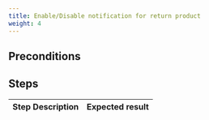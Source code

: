 ```yaml
---
title: Enable/Disable notification for return product
weight: 4
---
```


## Preconditions


## Steps
| Step Description | Expected result |
| ----- | ----- |
